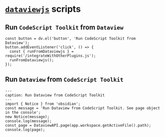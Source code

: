 # [`dataviewjs`](https://blacksmithgu.github.io/obsidian-dataview/api/intro/) scripts

## Run `CodeScript Toolkit` from `Dataview`

```dataviewjs
const button = dv.el('button', 'Run CodeScript Toolkit from Dataview');
button.addEventListener('click', () => {
  const { runFromDataviewjs } = require('/integrateWithOtherPlugins.js');
  runFromDataviewjs();
});
```

## Run `Dataview` from `CodeScript Toolkit`

```code-button
---
caption: Run Dataview from CodeScript Toolkit
---
import { Notice } from 'obsidian';
const message = 'Run Dataview from CodeScript Toolkit. See page object in the console';
new Notice(message);
console.log(message);
const page = DataviewAPI.page(app.workspace.getActiveFile().path);
console.log(page);
```
